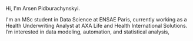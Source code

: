 Hi, I'm Arsen Pidburachynskyi.

I'm an MSc student in Data Science at ENSAE Paris, currently working as a Health Underwriting Analyst at AXA Life and Health International Solutions. I’m interested in data modeling, automation, and statistical analysis,
